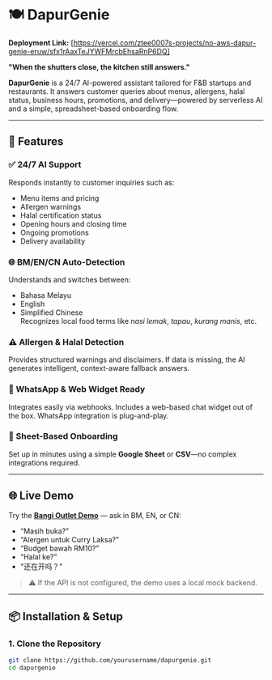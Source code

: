 # 🍽️ DapurGenie 

**Deployment Link:** [https://vercel.com/ztee0007s-projects/no-aws-dapur-genie-eruw/sfx1rAaxTeJYWFMrcbEhsaRnP6DQ]

**"When the shutters close, the kitchen still answers."**

**DapurGenie** is a 24/7 AI-powered assistant tailored for F&B startups and restaurants. It answers customer queries about menus, allergens, halal status, business hours, promotions, and delivery—powered by serverless AI and a simple, spreadsheet-based onboarding flow.

---

## 🚀 Features

### ✅ 24/7 AI Support  
Responds instantly to customer inquiries such as:
- Menu items and pricing
- Allergen warnings
- Halal certification status
- Opening hours and closing time
- Ongoing promotions
- Delivery availability

### 🌐 BM/EN/CN Auto-Detection  
Understands and switches between:
- Bahasa Melayu
- English
- Simplified Chinese  
Recognizes local food terms like _nasi lemak_, _tapau_, _kurang manis_, etc.

### ⚠️ Allergen & Halal Detection  
Provides structured warnings and disclaimers. If data is missing, the AI generates intelligent, context-aware fallback answers.

### 💬 WhatsApp & Web Widget Ready  
Integrates easily via webhooks. Includes a web-based chat widget out of the box. WhatsApp integration is plug-and-play.

### 🧾 Sheet-Based Onboarding  
Set up in minutes using a simple **Google Sheet** or **CSV**—no complex integrations required.

---

## 🌐 Live Demo

Try the [**Bangi Outlet Demo**](#) — ask in BM, EN, or CN:

- “Masih buka?”
- “Alergen untuk Curry Laksa?”
- “Budget bawah RM10?”
- “Halal ke?”
- "还在开吗？"

> ⚠️ If the API is not configured, the demo uses a local mock backend.

---

## 📦 Installation & Setup

### 1. Clone the Repository

```bash
git clone https://github.com/yourusername/dapurgenie.git
cd dapurgenie


